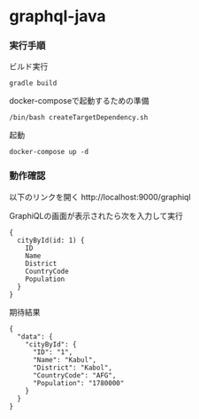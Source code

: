 # graphql-java

### 実行手順
ビルド実行
```
gradle build
```

docker-composeで起動するための準備
```
/bin/bash createTargetDependency.sh
```

起動
```
docker-compose up -d
```

### 動作確認
以下のリンクを開く
http://localhost:9000/graphiql

GraphiQLの画面が表示されたら次を入力して実行
```
{
  cityById(id: 1) {
    ID
    Name
    District
    CountryCode
    Population
  }
}
```

期待結果
```
{
  "data": {
    "cityById": {
      "ID": "1",
      "Name": "Kabul",
      "District": "Kabol",
      "CountryCode": "AFG",
      "Population": "1780000"
    }
  }
}
```
